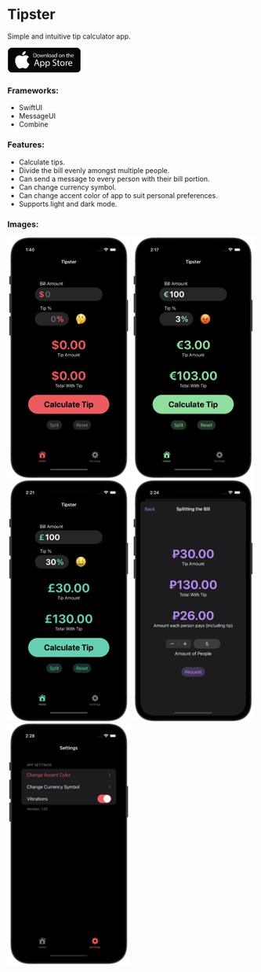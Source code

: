 # Tipster

Simple and intuitive tip calculator app.

<a href="https://apps.apple.com/us/app/tipster-tip-calculator/id1623090418?platform=iphone">
<img src="app-store.png" width="150">
</a>

### Frameworks:
- SwiftUI
- MessageUI
- Combine

### Features:
- Calculate tips.
- Divide the bill evenly amongst multiple people.
- Can send a message to every person with their bill portion.
- Can change currency symbol.
- Can change accent color of app to suit personal preferences.
- Supports light and dark mode.

### Images:
<p float="left">
  <img src="image1.png" width="250">
  <img src="image2.png" width="250">
  <img src="image3.png" width="250">
  <img src="image4.png" width="250">
  <img src="image5.png" width="250">
</p>
